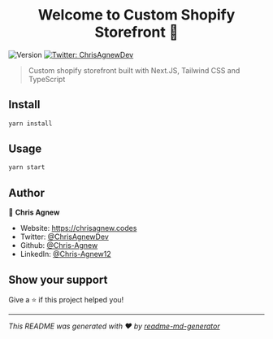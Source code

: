 <h1 align="center">Welcome to Custom Shopify Storefront 👋</h1>
<p>
  <img alt="Version" src="https://img.shields.io/badge/version-1.0-blue.svg?cacheSeconds=2592000" />
  <a href="https://twitter.com/ChrisAgnewDev" target="_blank">
    <img alt="Twitter: ChrisAgnewDev" src="https://img.shields.io/twitter/follow/ChrisAgnewDev.svg?style=social" />
  </a>
</p>

> Custom shopify storefront built with Next.JS, Tailwind CSS and TypeScript

## Install

```sh
yarn install
```

## Usage

```sh
yarn start
```

## Author

👤 **Chris Agnew**

* Website: https://chrisagnew.codes
* Twitter: [@ChrisAgnewDev](https://twitter.com/ChrisAgnewDev)
* Github: [@Chris-Agnew](https://github.com/Chris-Agnew)
* LinkedIn: [@Chris-Agnew12](https://linkedin.com/in/Chris-Agnew12)

## Show your support

Give a ⭐️ if this project helped you!

***
_This README was generated with ❤️ by [readme-md-generator](https://github.com/kefranabg/readme-md-generator)_